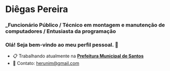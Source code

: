 # Diêgas Pereira

### _Funcionário Público / Técnico em montagem e manutenção de computadores / Entusiasta da programação


### Olá! Seja bem-vindo ao meu perfil pessoal. 👋


- 📋 Trabalhando atualmente na **[Prefeitura Municipal de Santos](https://www.santos.sp.gov.br/)**
- 📧 Contato: <herunim@gmail.com>

<!--
**didiepereira76/didiepereira76** is a ✨ _special_ ✨ repository because its `README.md` (this file) appears on your GitHub profile.

Here are some ideas to get you started:


- 🌱 I’m currently learning ...
- 👯 I’m looking to collaborate on ...
- 🤔 I’m looking for help with ...
- 💬 Ask me about ...
- 📫 How to reach me: ...
- 😄 Pronouns: ...
- ⚡ Fun fact: ...


-->


